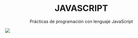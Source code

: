 <div align="center">
  <h1><b>JAVASCRIPT</b></h1>
  <p>Prácticas de programación con lenguaje JavaScript</p>
</div>
<img src="https://i.postimg.cc/Fzdj0gsf/JS.png">
